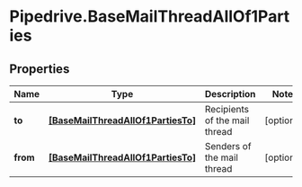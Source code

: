 # Pipedrive.BaseMailThreadAllOf1Parties

## Properties

Name | Type | Description | Notes
------------ | ------------- | ------------- | -------------
**to** | [**[BaseMailThreadAllOf1PartiesTo]**](BaseMailThreadAllOf1PartiesTo.md) | Recipients of the mail thread | [optional] 
**from** | [**[BaseMailThreadAllOf1PartiesTo]**](BaseMailThreadAllOf1PartiesTo.md) | Senders of the mail thread | [optional] 


